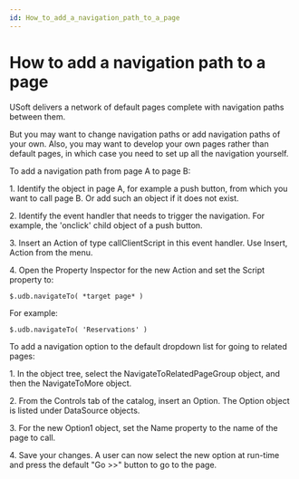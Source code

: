 ```yaml
---
id: How_to_add_a_navigation_path_to_a_page
---
```


# How to add a navigation path to a page

USoft delivers a network of default pages complete with navigation paths between them.

But you may want to change navigation paths or add navigation paths of your own. Also, you may want to develop your own pages rather than default pages, in which case you need to set up all the navigation yourself.

To add a navigation path from page A to page B:

1. Identify the object in page A, for example a push button, from which you want to call page B. Or add such an object if it does not exist.

2. Identify the event handler that needs to trigger the navigation. For example, the 'onclick' child object of a push button.

3. Insert an Action of type callClientScript in this event handler. Use Insert, Action from the menu.

4. Open the Property Inspector for the new Action and set the Script property to:

```
$.udb.navigateTo( *target page* )
```

For example:

```
$.udb.navigateTo( 'Reservations' )
```

To add a navigation option to the default dropdown list for going to related pages:

1. In the object tree, select the NavigateToRelatedPageGroup object, and then the NavigateToMore object.

2. From the Controls tab of the catalog, insert an Option. The Option object is listed under DataSource objects.

3. For the new Option1 object, set the Name property to the name of the page to call.

4. Save your changes. A user can now select the new option at run-time and press the default "Go >>" button to go to the page.